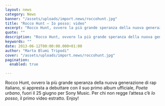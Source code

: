 ```yaml
---
layout: news
category: News
banner: "/assets/uploads/import.news/roccohunt.jpg"
title: "Rocco Hunt – Io posso: video"
excerpt: "Rocco Hunt, ovvero la più grande speranza della nuova generazione di rap italiano, si appresta a debuttare con il suo primo album ufficiale, Poeta urbano, fuori il 25 giugno per Sony Music. Per chi non regge l’attesa c’è Io posso, il primo video estratto. Enjoy!  "
quote: ""
description: "Rocco Hunt, ovvero la più grande speranza della nuova generazione di rap italiano, si appresta a debuttare con il suo primo album ufficiale, Poeta urbano, fuori il 25 giugno per Sony Music. Per chi non regge l’attesa c’è Io posso, il primo video estratto. Enjoy!  "
keywords: ""
date: 2013-06-12T00:00:00.000+01:00
author: "Marta Blumi Tripodi"
cover: "/assets/uploads/import.news/roccohunt.jpg"
pagination:
  enabled: true

---
```


Rocco Hunt, ovvero la più grande speranza della nuova generazione di rap italiano, si appresta a debuttare con il suo primo album ufficiale, _Poeta urbano_, fuori il 25 giugno per Sony Music. Per chi non regge l’attesa c’è _Io posso_, il primo video estratto. Enjoy!

  